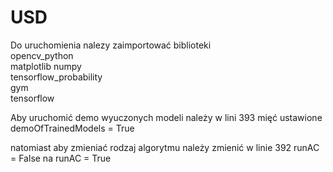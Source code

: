 # USD

Do uruchomienia nalezy zaimportować biblioteki  
opencv_python  
matplotlib 
numpy  
tensorflow_probability  
gym  
tensorflow  


Aby uruchomić demo wyuczonych modeli należy w lini 393 mięć ustawione
demoOfTrainedModels = True

natomiast aby zmieniać rodzaj algorytmu należy zmienić w linie 392
runAC = False na runAC = True



